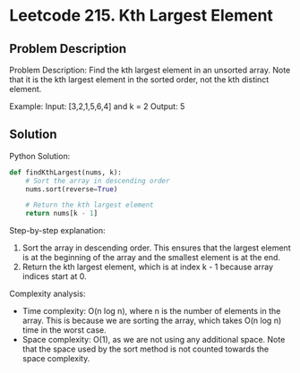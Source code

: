 # Leetcode 215. Kth Largest Element

## Problem Description
Problem Description:
Find the kth largest element in an unsorted array. Note that it is the kth largest element in the sorted order, not the kth distinct element.

Example:
Input: [3,2,1,5,6,4] and k = 2
Output: 5

## Solution
Python Solution:
```python
def findKthLargest(nums, k):
    # Sort the array in descending order
    nums.sort(reverse=True)

    # Return the kth largest element
    return nums[k - 1]
```

Step-by-step explanation:
1. Sort the array in descending order. This ensures that the largest element is at the beginning of the array and the smallest element is at the end.
2. Return the kth largest element, which is at index k - 1 because array indices start at 0.

Complexity analysis:
- Time complexity: O(n log n), where n is the number of elements in the array. This is because we are sorting the array, which takes O(n log n) time in the worst case.
- Space complexity: O(1), as we are not using any additional space. Note that the space used by the sort method is not counted towards the space complexity.